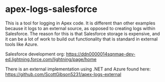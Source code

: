 # apex-logs-salesforce

This is a tool for logging in Apex code. It is different than other examples because it logs to an external source,
as opposed to creating logs within Salesforce. The reason for this is that Salesforce storage is expensive, and it can be
a lot of work to build out functionality that is standard in external tools like Azure.

Salesforce development org: https://ddn0000014sqnmae-dev-ed.lightning.force.com/lightning/page/home

There is an external implementation using .NET and Azure found here: https://github.com/ScottGibson5231/apex-logs-external
